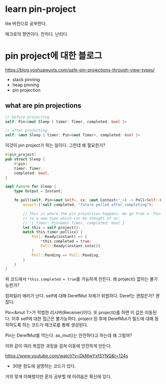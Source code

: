 # learn pin-project

lite 버전으로 공부한다. 

매크로의 향연이다. 잔치다. 난리다. 

# pin project에 대한 블로그 

https://blog.yoshuawuyts.com/safe-pin-projections-through-view-types/

- stack pinning 
- heap pinning 
- pin projection

## what are pin projections

```rust
// before projecting
self: Pin<&mut Sleep { timer: Timer, completed: bool }>

// after projecting
self: &mut Sleep { timer: Pin<&mut Timer>, completed: bool }>
```

이것이 pin project가 하는 일이다. 그런데 왜 필요한가?

```rust
#[pin_project]
pub struct Sleep {
    #[pin]
    timer: Timer,
    completed: bool,
}

impl Future for Sleep {
    type Output = Instant;

    fn poll(self: Pin<&mut Self>, cx: &mut Context<'_>) -> Poll<Self::Output> {
        assert!(!self.completed, "future polled after completing");

        // This is where the pin projection happens. We go from a `Pin<&mut Self>`
        // to a new type which can be thought of as:
        // `{ timer: Pin<&mut Timer, completed: bool }`
        let this = self.project();
        match this.timer.poll(cx) {
            Poll::Ready(instant) => {
                *this.completed = true;
                Poll::Ready(instant.into())
            }
            Poll::Pending => Poll::Pending,
        }
    }
}
```

위 코드에서 `*this.completed = true`를 가능하게 만든다. 왜 project() 없이는 불가능한가? 

컴파일러 에러가 난다. self에 대해 DerefMut 자체가 위법하다. Deref는 괜찮은가? 괜찮다. 

Pin<&mut T>가 적법한 리시버(Receiver)이다. 또 project()를 하면 이 값은 이동된다. 
이후 self에 대한 접근은 불가능하다. project 된 후에 DerefMut가 필드에 대해 
동작하도록 하는 코드가 매크로를 통해 생성된다. 

Pin<T>는 DerefMut를 막는다. as_mut()는 안전하다고 하는데 왜 그럴까?

이와 같이 여러 복잡한 과정을 걸쳐 이동에 안전하게 만든다. 

https://www.youtube.com/watch?v=DkMwYxfSYNQ&t=124s
- 30분 정도에 설명하는 코드가 있다. 

거의 맞게 이해했지만 혼자 공부할 때 어려움은 확신에 있다. 



